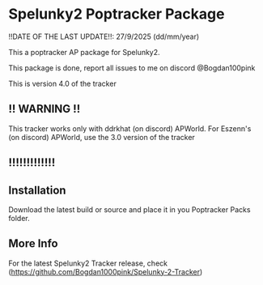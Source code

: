 # Spelunky2 Poptracker Package

!!DATE OF THE LAST UPDATE!!: 27/9/2025 (dd/mm/year)

This a poptracker AP package for Spelunky2.

This package is done, report all issues to me on discord @Bogdan100pink

This is version 4.0 of the tracker

## !! WARNING !!
This tracker works only with ddrkhat (on discord) APWorld. For Eszenn's (on discord) APWorld, use the 3.0 version of the tracker
## !!!!!!!!!!!!!

## Installation

Download the latest build or source and place it in you Poptracker Packs folder.

## More Info

For the latest Spelunky2 Tracker release, check (https://github.com/Bogdan1000pink/Spelunky-2-Tracker)
